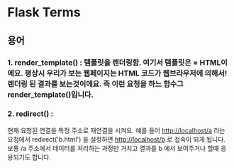 # Flask Terms

##  용어 

### **1. render\_template\(\) :** 템플릿을 렌더링함.  여기서 템플릿은 = HTML이에요.  평상시 우리가 보는 웹페이지는 HTML 코드가 웹브라우저에 의해서! 렌더링 된 결과를 보는것이에요. 즉 이런 요청을 하느 함수그 render\_template\(\)입니다. 

### 2. redirect\(\) : 

현재 요청된 연결을 특정 주소로 재연결을 시켜요. 예를 들어 [http://localhost/a](http://localhost/a) 라는 요청에서 redirect\('b.html'\) 을 설정하면 [http://localhost/b](http://localhost/b) 로 접속이 되게 됩니다. 보통 /a 주소에서 데이터를 처리하는 과정만 거치고 결과를 b 에서 보여주거나 할때 응용되기도 합니다.

